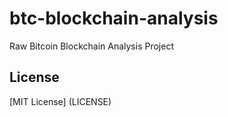 # btc-blockchain-analysis
Raw Bitcoin Blockchain Analysis Project

## License
[MIT License] (LICENSE)
